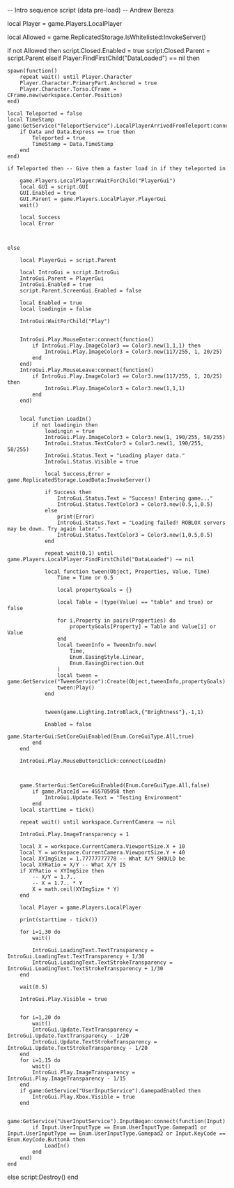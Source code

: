 -- Intro sequence script (data pre-load)
-- Andrew Bereza

local Player = game.Players.LocalPlayer

local Allowed = game.ReplicatedStorage.IsWhitelisted:InvokeServer()

if not Allowed then
	script.Closed.Enabled = true
	script.Closed.Parent = script.Parent
elseif Player:FindFirstChild("DataLoaded") == nil then
	
	spawn(function()
		repeat wait() until Player.Character
		Player.Character.PrimaryPart.Anchored = true
		Player.Character.Torso.CFrame = CFrame.new(workspace.Center.Position)
	end)	
	
	local Teleported = false
	local TimeStamp 
	game:GetService("TeleportService").LocalPlayerArrivedFromTeleport:connect(function(Gui,Data)
		if Data and Data.Express == true then
			Teleported = true
			TimeStamp = Data.TimeStamp
		end
	end)
	
	if Teleported then -- Give them a faster load in if they teleported in
		
		game.Players.LocalPlayer:WaitForChild("PlayerGui")
		local GUI = script.GUI
		GUI.Enabled = true
		GUI.Parent = game.Players.LocalPlayer.PlayerGui
		wait()
		
		local Success
		local Error
	

	
	else

		local PlayerGui = script.Parent

		local IntroGui = script.IntroGui
		IntroGui.Parent = PlayerGui
		IntroGui.Enabled = true
		script.Parent.ScreenGui.Enabled = false
		
		local Enabled = true
		local loadingin = false
		
		IntroGui:WaitForChild("Play")


		IntroGui.Play.MouseEnter:connect(function()
			if IntroGui.Play.ImageColor3 == Color3.new(1,1,1) then
				IntroGui.Play.ImageColor3 = Color3.new(117/255, 1, 20/25)
			end
		end)
		IntroGui.Play.MouseLeave:connect(function()
			if IntroGui.Play.ImageColor3 == Color3.new(117/255, 1, 20/25) then
				IntroGui.Play.ImageColor3 = Color3.new(1,1,1)
			end	
		end)
		
		
		local function LoadIn()
			if not loadingin then
				loadingin = true
				IntroGui.Play.ImageColor3 = Color3.new(1, 190/255, 58/255)
				IntroGui.Status.TextColor3 = Color3.new(1, 190/255, 58/255)
				IntroGui.Status.Text = "Loading player data."
				IntroGui.Status.Visible = true	
				
				local Success,Error = game.ReplicatedStorage.LoadData:InvokeServer()		
				
				if Success then
					IntroGui.Status.Text = "Success! Entering game..."
					IntroGui.Status.TextColor3 = Color3.new(0.5,1,0.5)
				else
					print(Error)
					IntroGui.Status.Text = "Loading failed! ROBLOX servers may be down. Try again later."
					IntroGui.Status.TextColor3 = Color3.new(1,0.5,0.5)
				end
				
				repeat wait(0.1) until game.Players.LocalPlayer:FindFirstChild("DataLoaded") ~= nil
		
				local function tween(Object, Properties, Value, Time)
					Time = Time or 0.5
				
					local propertyGoals = {}
					
					local Table = (type(Value) == "table" and true) or false
					
					for i,Property in pairs(Properties) do
						propertyGoals[Property] = Table and Value[i] or Value
					end
					local tweenInfo = TweenInfo.new(
						Time,
						Enum.EasingStyle.Linear,
						Enum.EasingDirection.Out
					)
					local tween = game:GetService("TweenService"):Create(Object,tweenInfo,propertyGoals)
					tween:Play()
				end
				
				
				tween(game.Lighting.IntroBlack,{"Brightness"},-1,1)
			
				Enabled = false
				game.StarterGui:SetCoreGuiEnabled(Enum.CoreGuiType.All,true)
			end
		end
		
		IntroGui.Play.MouseButton1Click:connect(LoadIn)		
		

		
		game.StarterGui:SetCoreGuiEnabled(Enum.CoreGuiType.All,false)
			if game.PlaceId == 455705058 then
				IntroGui.Update.Text = "Testing Environment"
			end
		local starttime = tick()
		
		repeat wait() until workspace.CurrentCamera ~= nil
		
		IntroGui.Play.ImageTransparency = 1
		
		local X = workspace.CurrentCamera.ViewportSize.X + 10
		local Y = workspace.CurrentCamera.ViewportSize.Y + 40
		local XYImgSize = 1.77777777778 -- What X/Y SHOULD be
		local XYRatio = X/Y -- What X/Y IS
		if XYRatio < XYImgSize then
			-- X/Y = 1.7..
			-- X = 1.7.. * Y
			X = math.ceil(XYImgSize * Y)
		end

		local Player = game.Players.LocalPlayer

		print(starttime - tick())
		
		for i=1,30 do
			wait()

			IntroGui.LoadingText.TextTransparency = IntroGui.LoadingText.TextTransparency + 1/30
			IntroGui.LoadingText.TextStrokeTransparency = IntroGui.LoadingText.TextStrokeTransparency + 1/30
		end
		
		wait(0.5)
		
		IntroGui.Play.Visible = true
		
		
		for i=1,20 do
			wait()
			IntroGui.Update.TextTransparency = IntroGui.Update.TextTransparency - 1/20
			IntroGui.Update.TextStrokeTransparency = IntroGui.Update.TextStrokeTransparency - 1/20
		end
		for i=1,15 do
			wait()
			IntroGui.Play.ImageTransparency = IntroGui.Play.ImageTransparency - 1/15
		end
		if game:GetService("UserInputService").GamepadEnabled then
			IntroGui.Play.Xbox.Visible = true
		end
		
		game:GetService("UserInputService").InputBegan:connect(function(Input)
			if Input.UserInputType == Enum.UserInputType.Gamepad1 or Input.UserInputType == Enum.UserInputType.Gamepad2 or Input.KeyCode == Enum.KeyCode.ButtonA then
				LoadIn()
			end
		end)
	end
else
	script:Destroy()
end
